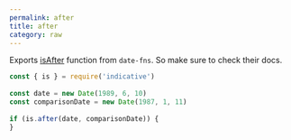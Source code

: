 ```yaml
---
permalink: after
title: after
category: raw
---
```


Exports [isAfter](https://date-fns.org/v1.30.1/docs/isAfter) function from `date-fns`. So
make sure to check their docs.
 
```js
const { is } = require('indicative')
 
const date = new Date(1989, 6, 10)
const comparisonDate = new Date(1987, 1, 11)
 
if (is.after(date, comparisonDate)) {
}
```